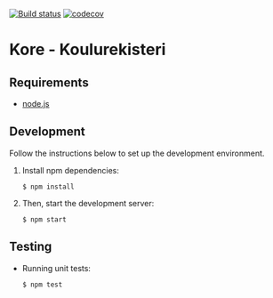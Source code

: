 [![Build status](https://travis-ci.org/City-of-Helsinki/kore-ui.svg?branch=master)](https://travis-ci.org/City-of-Helsinki/kore-ui)
[![codecov](https://codecov.io/gh/City-of-Helsinki/kore-ui/branch/master/graph/badge.svg)](https://codecov.io/gh/City-of-Helsinki/kore-ui)

Kore - Koulurekisteri
=====================

Requirements
------------

- [node.js](http://nodejs.org/)

Development
-----------

Follow the instructions below to set up the development environment.

1. Install npm dependencies:

    ```
    $ npm install
    ```

2. Then, start the development server:

    ```
    $ npm start
    ```

Testing
-------

- Running unit tests:

    ```
    $ npm test
    ```
